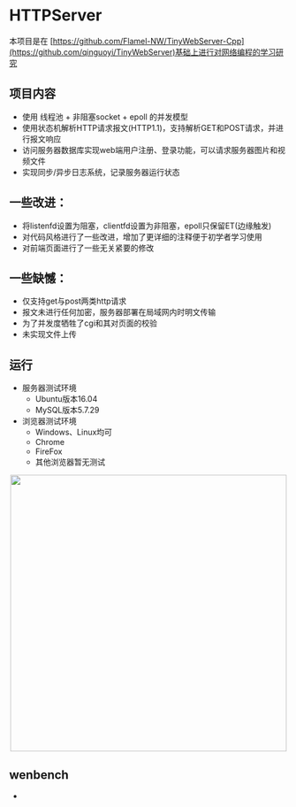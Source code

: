 

HTTPServer
===============

本项目是在 [https://github.com/Flamel-NW/TinyWebServer-Cpp](https://github.com/qinguoyi/TinyWebServer)基础上进行对网络编程的学习研究

项目内容
------------
* 使用 线程池 + 非阻塞socket + epoll 的并发模型
* 使用状态机解析HTTP请求报文(HTTP1.1)，支持解析GET和POST请求，并进行报文响应
* 访问服务器数据库实现web端用户注册、登录功能，可以请求服务器图片和视频文件
* 实现同步/异步日志系统，记录服务器运行状态

一些改进：
------------
* 将listenfd设置为阻塞，clientfd设置为非阻塞，epoll只保留ET(边缘触发)
* 对代码风格进行了一些改进，增加了更详细的注释便于初学者学习使用
* 对前端页面进行了一些无关紧要的修改

一些缺憾：
------------
* 仅支持get与post两类http请求
* 报文未进行任何加密，服务器部署在局域网内时明文传输
* 为了并发度牺牲了cgi和其对页面的校验
* 未实现文件上传

运行
------------
* 服务器测试环境
	* Ubuntu版本16.04
	* MySQL版本5.7.29
* 浏览器测试环境
	* Windows、Linux均可
	* Chrome
	* FireFox
	* 其他浏览器暂无测试
<div align=center><img src="https://raw.githubusercontent.com/Eren-cc/httpserver/main/image/000.png" height="500"/> </div>

wenbench
-----------
*


